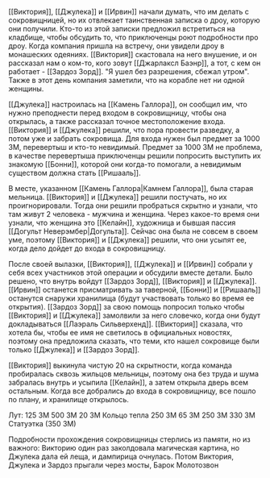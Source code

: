 [[Виктория]], [[Джулека]] и [[Ирвин]] начали думать, что им делать с сокровищницей, но их отвлекает таинственная записка о дроу, которую они получили. Кто-то из этой записки предложил встретиться на кладбище, чтобы обсудить то, что приключенцы роют подробности про дроу.
Когда компания пришла на встречу, они увидели дроу в монашеских одеяниях. [[Виктория]] скастовала на него внушение, и он рассказал нам о ком-то, кого зовут [[Джарлаксл Баэнр]], а тот, с кем он работает - [[Зардоз Зорд]]. "Я ушел без разрешения, сбежал утром".
Также в этот день компания заметили, что на корабле нет ни одной женщины.

[[Джулека]] настроилась на [[Камень Галлора]], он сообщил им, что нужно преподнести перед входом в сокровищницу, чтобы она открылась, а также рассказал точное местоположение входа. [[Виктория]] и [[Джулека]] решили, что пора провести разведку, а потом уже и забрать сокровища. Для входа нужен был предмет за 1000 ЗМ, перевертыш и кто-то невидимый. Предмет за 1000 ЗМ не проблема, в качестве перевертыша приключенцы решили попросить выступить их знакомую [[Бонни]], которой они когда-то помогали, а невидимым существом должна стать [[Ришааль]].

В месте, указанном [[Камень Галлора|Камнем Галлора]], была старая мельница. [[Виктория]] и [[Джулека]] решили постучать, но их проигнорировали. Тогда они решили пробраться скрытно и узнали, что там живут 2 человека - мужчина и женщина. Через какое-то время они узнали, что женщина это [[Келайн]], художница и бывшая пассия [[Догульт Неверэмбер|Догульта]]. Сейчас она была не совсем в своем уме, поэтому [[Виктория]] и [[Джулека]] решили, что они усыпят ее, когда дело дойдет до входа в сокровищницу.

После своей вылазки, [[Виктория]], [[Джулека]] и [[Ирвин]] собрали у себя всех участников этой  операции и обсудили вместе детали. Было решено, что внутрь войдут [[Зардоз Зорд]], [[Виктория]] и [[Джулека]]. [[Ирвин]] останется присматривать за таверной, [[Бонни]] и [[Ришааль]] останутся снаружи хранилища (будут участвовать только во время ее открытия). [[Зардоз Зорд]] за свою помощь попросил только чтобы [[Виктория]] и [[Джулека]] замолвили за него словечко, когда они будут докладываться [[Лаэраль Сильверхенд]]. [[Виктория]] сказала, что хотела бы, чтобы ее имя не светилось в официальных новостях, поэтому она предложила сказать, что теми, кто нашел сокровище были только [[Джулека]] и [[Зардоз Зорд]].

[[Виктория]] выкинула чистую 20 на скрытности, когда команда пробиралась сквозь жильцов мельницы, поэтому она без труда и шума забралась внутрь и усыпила [[Келайн]], а затем открыла дверь всем остальным. Когда все добрались до входа в сокровищницу, все пошло по плану, и хранилище открылось.

Лут:
125 ЗМ
500 ЗМ
20 ЗМ
Кольцо тепла
250 ЗМ
65 ЗМ
250 ЗМ
330 ЗМ
Статуэтка (350 ЗМ)

Подробности прохождения сокровищницы стерлись из памяти, но из важного: Викторию один раз заколдовала магическая картина, но Джулека дала ей леща, и дампирица очнулась. Потом Виктория, Джулека и Зардоз прыгали через мосты, 
Барок Молотозвон